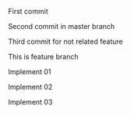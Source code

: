 First commit

Second commit in master branch

Third commit for not related feature

This is feature branch

Implement 01

Implement 02

Implement 03
